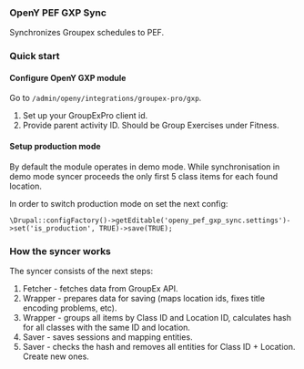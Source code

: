 ### OpenY PEF GXP Sync

Synchronizes Groupex schedules to PEF.

### Quick start

#### Configure OpenY GXP module

Go to `/admin/openy/integrations/groupex-pro/gxp`.

1. Set up your GroupExPro client id.
2. Provide parent activity ID. Should be Group Exercises under Fitness.

#### Setup production mode

By default the module operates in demo mode.
While synchronisation in demo mode syncer proceeds the only first 5 class items for each found location.

In order to switch production mode on set the next config:

    \Drupal::configFactory()->getEditable('openy_pef_gxp_sync.settings')->set('is_production', TRUE)->save(TRUE);

### How the syncer works

The syncer consists of the next steps:

  1. Fetcher - fetches data from GroupEx API.
  2. Wrapper - prepares data for saving (maps location ids, fixes title encoding problems, etc).
  3. Wrapper - groups all items by Class ID and Location ID, calculates hash for all classes with the same ID and location.
  4. Saver   - saves sessions and mapping entities.
  5. Saver   - checks the hash and removes all entities for Class ID + Location. Create new ones.
